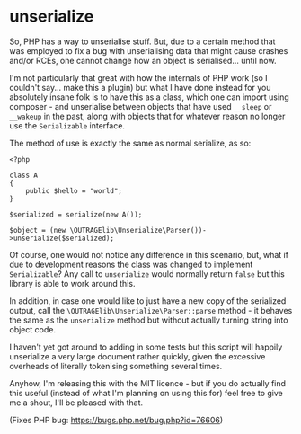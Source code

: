 # unserialize

So, PHP has a way to unserialise stuff. But, due to a certain method that was employed to fix a bug with unserialising data that might cause crashes and/or RCEs, one cannot change how an object is serialised... until now.

I'm not particularly that great with how the internals of PHP work (so I couldn't say... make this a plugin) but what I have done instead for you absolutely insane folk is to have this as a class, which one can import using composer - and unserialise between objects that have used `__sleep` or `__wakeup` in the past, along with objects that for whatever reason no longer use the `Serializable` interface.

The method of use is exactly the same as normal serialize, as so:

    <?php
    
    class A
    {
        public $hello = "world";
    }
    
    $serialized = serialize(new A());
    
    $object = (new \OUTRAGElib\Unserialize\Parser())->unserialize($serialized);

Of course, one would not notice any difference in this scenario, but, what if due to development reasons the class was changed to implement `Serializable`? Any call to `unserialize` would normally return `false` but this library is able to work around this.

In addition, in case one would like to just have a new copy of the serialized output, call the `\OUTRAGElib\Unserialize\Parser::parse` method - it behaves the same as the `unserialize` method but without actually turning string into object code.

I haven't yet got around to adding in some tests but this script will happily unserialize a very large document rather quickly, given the excessive overheads of literally tokenising something several times.

Anyhow, I'm releasing this with the MIT licence - but if you do actually find this useful (instead of what I'm planning on using this for) feel free to give me a shout, I'll be pleased with that.

(Fixes PHP bug: https://bugs.php.net/bug.php?id=76606)